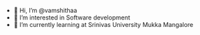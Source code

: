 - 👋 Hi, I’m @vamshithaa
- 👀 I’m interested in Software development 
- 🌱 I’m currently learning at Srinivas University Mukka Mangalore
